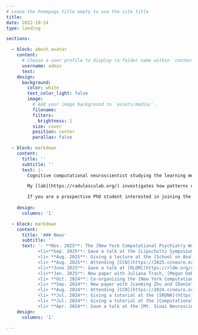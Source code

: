 ```yaml
---
# Leave the homepage title empty to use the site title
title:
date: 2022-10-24
type: landing

sections:

  - block: about.avatar
    content:
      # Choose a user profile to display (a folder name within `content/authors/`)
      username: admin
      text: 
    design:
      background:
        color: white
        text_color_light: false
        image:
          # Add your image background to `assets/media/`.
          filename: 
          filters:
            brightness: 1
          size: cover
          position: center
          parallax: false

  - block: markdown
    content:
      title: ''
      subtitle: ''
      text: |-
        Cognitive computational neuroscientist studying the learning mechanisms underlying changes in mental health. I am a faculty member in the [Mt. Sinai Center for Computational Psychiatry](https://icahn.mssm.edu/research/center-for-computational-psychiatry/team) and the [Lipschultz Center for Cognitive Neuroscience](https://scholars.mssm.edu/en/organisations/lipschultz-center-for-cognitive-neuroscience) and affiliated with the [Friedman Brain Institute](https://icahn.mssm.edu/research/friedman/research/computational-neuroscience). 

        My [lab](https://radulesculab.org/) investigates how patterns of symptoms that cut across psychiatric diagnoses arise from the interplay between cognitive and affective processes. We use methods such as reinforcement learning, Bayesian inference, behavioral experiments and virtual reality to model how the mind generates behavior and to uncover how natural intelligence is implemented in the brain. You can find our recent work [here](https://orcid.org/0000-0003-2274-4265). 

        If you are a prospective PhD student interested in joining the lab, you can learn more about Mount Sinai’s Neuroscience PhD program [here](https://icahn.mssm.edu/education/phd/neuroscience).  
        
    design:
      columns: '1'

  - block: markdown
    content:
      title: '### News'
      subtitle: ''
      text: '- **Nov. 2025**: The [New York Computational Psychiatry Workshop](https://center-for-computational-psychiatry.github.io/course_nycpw/) will be back this year at Mt. Sinai. </li>
            <li>**Sep. 2025**: Gave a talk at the [Lipschultz Symposium](https://friedmanbrain.icahn.mssm.edu/lipschultz-symposium-2025/) at Mount Sinai. </li>
            <li> **Aug. 2025**: Giving a lecture at the [School on Analytical Connectionism](https://www.analytical-connectionism.net//school/2025/) at UCL. </li>
            <li> **Aug. 2025**: Attending [CCN](https://2025.ccneuro.org/) at the University of Amsterdam. </li>
            <li>**June 2025**: Gave a talk at [RLDM](https://rldm.org/rldm-2025-recordings/) at Trinity College Dublin. </li>
            <li>**Jan. 2025**: New paper with Juliana Trach, [Megan DeBettencourt](https://debetten.github.io/) and  [Sam McDougle](https://actcompthink.org/) on [rewarding sustained attention](https://psycnet.apa.org/record/2025-70580-001). </li>
            <li> **Oct. 2024**: Co-organizing the [New York Computational Psychiatry Workshop](https://center-for-computational-psychiatry.github.io/course_nycpw/). </li>
            <li> **Sep. 2024**: New paper with Jianming Zhu and [Daniel Bennett](https://bennett-daniel.github.io/) on [emotional overshadowing](https://link.springer.com/article/10.1007/s42761-024-00270-0).  </li>
            <li> **Aug. 2024**: Attending [CCN](https://2024.ccneuro.org/) at MIT. </li>
            <li> **Jul. 2024**: Giving a tutorial at the [SRDNA](https://srndna.utdallas.edu/Events/computational-modeling-workshop-2024/) workshop at Penn. </li>
            <li> **Jul. 2024**: Giving a tutorial at the [Computational Psychiatry Conference](https://www.cpconf.org/) at UMN. </li> 
            <li> **Apr. 2024**: Gave a talk at the [Mt. Sinai Neuroscience retreat](https://friedmanbrain.icahn.mssm.edu/retreat-24/?). </li>'
    design:
      columns: '1'
      
---
```

